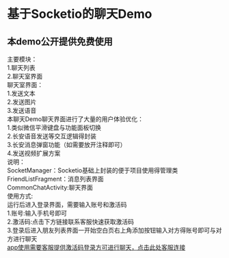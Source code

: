 基于Socketio的聊天Demo
=======================
本demo公开提供免费使用
-----------------------
  主要模块：<br>
  1.聊天列表<br>
  2.聊天室界面<br>
  聊天室界面：<br>
  1.发送文本<br>
  2.发送图片<br>
  3.发送语音<br>
  本聊天Demo聊天界面进行了大量的用户体验优化：<br>
  1.类似微信平滑键盘与功能面板切换<br>
  2.长安语音发送等交互逻辑得封装<br>
  3.长安消息弹窗功能（如需要放开注释即可）<br>
  4.发送视频扩展方案<br>
说明：<br>
  SocketManager：Socketio基础上封装的便于项目使用得管理类<br>
  FriendListFragment：消息列表界面<br>
  CommonChatActivity:聊天界面<br>
使用方式:<br>
  运行后进入登录界面，需要输入账号和激活码<br>
  1.账号:输入手机号即可<br>
  2.激活码:点击下方链接联系客服快速获取激活码<br>
  3.登录后进入朋友列表界面一开始空白页右上角添加按钮输入对方得账号即可与对方进行聊天<br>
  [app使用需要客服提供激活码登录方可进行聊天，点击此处客服连接](http://blog.csdn.net/guodongxiaren "悬停显示")
